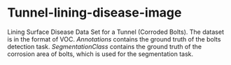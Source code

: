 # Tunnel-lining-disease-image
Lining Surface Disease Data Set for a Tunnel (Corroded Bolts).
The dataset is in the format of VOC. *Annotations* contains the ground truth of the bolts detection task. 
*SegmentationClass* contains the ground truth of the corrosion area of bolts, which is used for the segmentation task.
